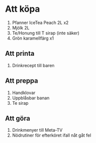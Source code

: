 # Att köpa

1. Pfanner IceTea Peach 2L x2
2. Mjölk 2L
3. Te/Honung till T sirap (inte säker)
4. Grön karamellfärg x1

## Att printa

1. Drinkrecept till baren

## Att preppa

1. Handklovar
2. Uppblåsbar banan
3. Te sirap

## Att göra

1. Drinkmenyer till Meta-TV
2. Nödrutiner för efterköret ifall nåt gåt fel